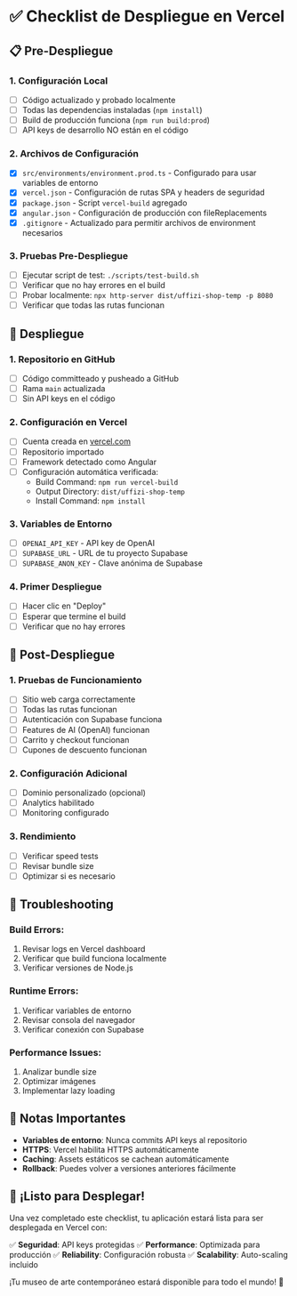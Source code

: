 # ✅ Checklist de Despliegue en Vercel

## 📋 Pre-Despliegue

### 1. Configuración Local
- [ ] Código actualizado y probado localmente
- [ ] Todas las dependencias instaladas (`npm install`)
- [ ] Build de producción funciona (`npm run build:prod`)
- [ ] API keys de desarrollo NO están en el código

### 2. Archivos de Configuración
- [x] `src/environments/environment.prod.ts` - Configurado para usar variables de entorno
- [x] `vercel.json` - Configuración de rutas SPA y headers de seguridad
- [x] `package.json` - Script `vercel-build` agregado
- [x] `angular.json` - Configuración de producción con fileReplacements
- [x] `.gitignore` - Actualizado para permitir archivos de environment necesarios

### 3. Pruebas Pre-Despliegue
- [ ] Ejecutar script de test: `./scripts/test-build.sh`
- [ ] Verificar que no hay errores en el build
- [ ] Probar localmente: `npx http-server dist/uffizi-shop-temp -p 8080`
- [ ] Verificar que todas las rutas funcionan

## 🚀 Despliegue

### 1. Repositorio en GitHub
- [ ] Código committeado y pusheado a GitHub
- [ ] Rama `main` actualizada
- [ ] Sin API keys en el código

### 2. Configuración en Vercel
- [ ] Cuenta creada en [vercel.com](https://vercel.com)
- [ ] Repositorio importado
- [ ] Framework detectado como Angular
- [ ] Configuración automática verificada:
  - Build Command: `npm run vercel-build`
  - Output Directory: `dist/uffizi-shop-temp`
  - Install Command: `npm install`

### 3. Variables de Entorno
- [ ] `OPENAI_API_KEY` - API key de OpenAI
- [ ] `SUPABASE_URL` - URL de tu proyecto Supabase
- [ ] `SUPABASE_ANON_KEY` - Clave anónima de Supabase

### 4. Primer Despliegue
- [ ] Hacer clic en "Deploy"
- [ ] Esperar que termine el build
- [ ] Verificar que no hay errores

## 🔧 Post-Despliegue

### 1. Pruebas de Funcionamiento
- [ ] Sitio web carga correctamente
- [ ] Todas las rutas funcionan
- [ ] Autenticación con Supabase funciona
- [ ] Features de AI (OpenAI) funcionan
- [ ] Carrito y checkout funcionan
- [ ] Cupones de descuento funcionan

### 2. Configuración Adicional
- [ ] Dominio personalizado (opcional)
- [ ] Analytics habilitado
- [ ] Monitoring configurado

### 3. Rendimiento
- [ ] Verificar speed tests
- [ ] Revisar bundle size
- [ ] Optimizar si es necesario

## 🐛 Troubleshooting

### Build Errors:
1. Revisar logs en Vercel dashboard
2. Verificar que build funciona localmente
3. Verificar versiones de Node.js

### Runtime Errors:
1. Verificar variables de entorno
2. Revisar consola del navegador
3. Verificar conexión con Supabase

### Performance Issues:
1. Analizar bundle size
2. Optimizar imágenes
3. Implementar lazy loading

## 📝 Notas Importantes

- **Variables de entorno**: Nunca commits API keys al repositorio
- **HTTPS**: Vercel habilita HTTPS automáticamente
- **Caching**: Assets estáticos se cachean automáticamente
- **Rollback**: Puedes volver a versiones anteriores fácilmente

## 🎉 ¡Listo para Desplegar!

Una vez completado este checklist, tu aplicación estará lista para ser desplegada en Vercel con:

✅ **Seguridad**: API keys protegidas
✅ **Performance**: Optimizada para producción
✅ **Reliability**: Configuración robusta
✅ **Scalability**: Auto-scaling incluido

¡Tu museo de arte contemporáneo estará disponible para todo el mundo! 🎨 